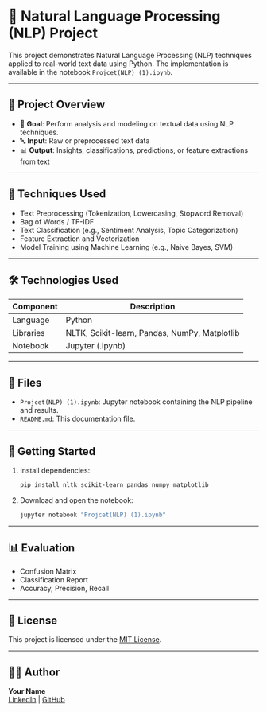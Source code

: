 # 💬 Natural Language Processing (NLP) Project

This project demonstrates Natural Language Processing (NLP) techniques applied to real-world text data using Python. The implementation is available in the notebook `Projcet(NLP) (1).ipynb`.

---

## 📌 Project Overview

- 🎯 **Goal**: Perform analysis and modeling on textual data using NLP techniques.
- 🔤 **Input**: Raw or preprocessed text data
- 📊 **Output**: Insights, classifications, predictions, or feature extractions from text

---

## 🧠 Techniques Used

- Text Preprocessing (Tokenization, Lowercasing, Stopword Removal)
- Bag of Words / TF-IDF
- Text Classification (e.g., Sentiment Analysis, Topic Categorization)
- Feature Extraction and Vectorization
- Model Training using Machine Learning (e.g., Naive Bayes, SVM)

---

## 🛠️ Technologies Used

| Component        | Description                     |
|------------------|---------------------------------|
| Language         | Python                          |
| Libraries        | NLTK, Scikit-learn, Pandas, NumPy, Matplotlib |
| Notebook         | Jupyter (.ipynb)                |

---

## 📁 Files

- `Projcet(NLP) (1).ipynb`: Jupyter notebook containing the NLP pipeline and results.
- `README.md`: This documentation file.

---

## 🚀 Getting Started

1. Install dependencies:
   ```bash
   pip install nltk scikit-learn pandas numpy matplotlib
   ```
2. Download and open the notebook:
   ```bash
   jupyter notebook "Projcet(NLP) (1).ipynb"
   ```

---

## 📊 Evaluation

- Confusion Matrix
- Classification Report
- Accuracy, Precision, Recall

---

## 📄 License

This project is licensed under the [MIT License](LICENSE).

---

## 🙋‍♂️ Author

**Your Name**  
[LinkedIn](linkedin.com/in/amr-khaled-66b030226/) | [GitHub](https://github.com/Amrkhaled18)
